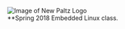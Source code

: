 ![Image of New Paltz Logo](https://www.newpaltz.edu/media/identity/logos/newpaltzlogo.jpg)    
**Spring 2018 Embedded Linux class.
